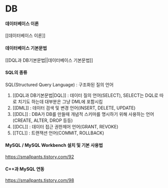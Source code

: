 # DB

#### 데이터베이스 이론
[[데이터베이스 이론]]

#### 데이터베이스 기본문법
[[DQL과 DB기본문법||데이터베이스 기본문법]]

#### SQL의 종류
SQL(Structured Query Language) : 구조화된 질의 언어
1. [[DQL과 DB기본문법|DQL]] : 데이터 질의 언어(SELECT), SELECT는 DQL로 따로 치기도 하는데 대부분은 그냥 DML에 포함시킴	
2. [[DML]] : 데이터 검색 및 변경 언어(INSERT, DELETE, UPDATE)
3. [[DDL]] : DBA가 DB를 만들때 개념적 스키마를 명시하기 위해 사용하는 언어(CREATE, ALTER, DROP 등등)
4. [[DCL]] : 데이터 접근 권한제어 언어(GRANT, REVOKE)
5. [[TCL]] : 트랜잭션 언어(COMMIT, ROLLBACK)

#### MySQL / MySQL Workbench 설치 및 기본 사용법
https://smallpants.tistory.com/92

#### C++과 MySQL 연동
https://smallpants.tistory.com/98
